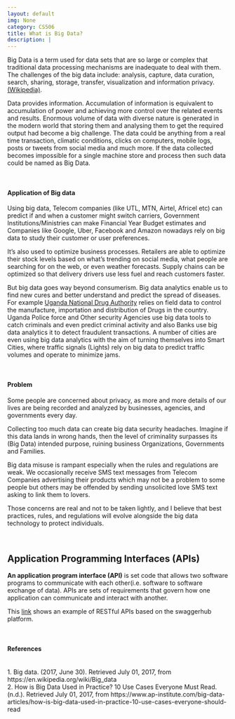 ```yaml
---
layout: default
img: None
category: CS506
title: What is Big Data?
description: |
---
```

Big Data is a term used for data sets that are so large or complex that traditional data processing mechanisms are inadequate to deal with them. The challenges of the big data include: analysis, capture, data curation, search, sharing, storage, transfer, visualization and information privacy. <a href="https://en.wikipedia.org/wiki/Big_data" target="_blank">(Wikipedia)</a>.
<p>Data provides information. Accumulation of information is equivalent to accumulation of power and achieving more control over the related events and results. Enormous volume of data with diverse nature is generated in the modern world  that storing them and analysing them to get the required output had become a big challenge. The data could be anything from a real time transaction, climatic conditions, clicks on computers, mobile logs, posts or tweets from social media and much more. If the data collected becomes impossible for a single machine store and process then such data could be named as Big Data.</p>
<br/>
<h4> Application of Big data </h4>
<p>Using big data, Telecom companies (like UTL, MTN, Airtel, Africel etc) can predict if and when a customer might switch carriers, Government Institutions/Ministries can make Financial Year Budget estimates and Companies like Google, Uber, Facebook and Amazon nowadays rely on big data to study their customer or user preferences. </p>

It’s also used to optimize business processes. Retailers are able to optimize their stock levels based on what’s trending on social media, what people are searching for on the web, or even weather forecasts. Supply chains can be optimized so that delivery drivers use less fuel and reach customers faster.

<p> But big data goes way beyond consumerism. Big data analytics enable us to find new cures and better understand and predict the spread of diseases. For example <a href="http://www.nda.or.ug/" target="_blank">Uganda National Drug Authority</a> relies on field data to control the manufacture, importation and distribution of Drugs in the country.  Uganda Police force and Other security Agencies use big data tools to catch criminals and even predict criminal activity and also Banks use big data analytics it to detect fraudulent transactions. A number of cities are even using big data analytics with the aim of turning themselves into Smart Cities, where traffic signals (Lights) rely on big data to predict traffic volumes and operate to minimize jams. </p>
<br/>
<h4>Problem</h4>
<p>Some people are concerned about privacy, as more and more details of our lives are being recorded and analyzed by businesses, agencies, and governments every day. 
<p>Collecting too much data can create big data security headaches. Imagine if this data lands in wrong hands, then the level of criminality surpasses its (Big Data) intended purpose, ruining business Organizations, Governments and Families. </p>

<p>Big data misuse is rampant especially when the rules and regulations are weak. We occasionally receive SMS text messages from Telecom Companies advertising their products which may not be a problem to some people but others may be offended by sending unsolicited love SMS text asking to link them to lovers. </p>
<p>Those concerns are real and not to be taken lightly, and I believe that best practices, rules, and regulations will evolve alongside the big data technology to protect individuals.</p>
<br/>
<h2>Application Programming Interfaces (APIs)</h2>
<p><strong>An application program interface (API)</strong> is set code that allows two software programs to communicate with each other(i.e. software to software exchange of data). APIs are sets of requirements that govern how one application can communicate and interact with another.</p>
<p>This <a href="https://app.swaggerhub.com/apis/tbndkjerry/E-resuts/0.0.1" target="_blank"> link</a> shows an example of RESTful APIs based on the swaggerhub platform.</p>
<br/>
<h4>References</h4>
<br/>
1. Big data. (2017, June 30). Retrieved July 01, 2017, from https://en.wikipedia.org/wiki/Big_data 
<br/>
2. How is Big Data Used in Practice? 10 Use Cases Everyone Must Read. (n.d.). Retrieved July 01, 2017, from https://www.ap-institute.com/big-data-articles/how-is-big-data-used-in-practice-10-use-cases-everyone-should-read 

<a id='DataScience'></a>